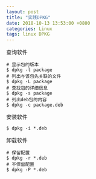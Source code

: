 ```yaml
---
layout: post
title: "实践DPKG"
date: 2018-10-13 13:53:00 +0800
categories: Linux
tags: linux DPKG
---
```


查询软件

```shell
# 显示包的版本
$ dpkg -l package
# 列出与该包先关联的文件
$ dpkg -L package
# 查找包的详细信息
$ dpkg -s package
# 列出deb包的内容
$ dpkg -c package.deb
```

安装软件

```shell
$ dpkg -i *.deb
```

卸载软件

```shell
# 保留配置
$ dpkg -r *.deb
# 不保留配置
$ dpkg -P *.deb
```

